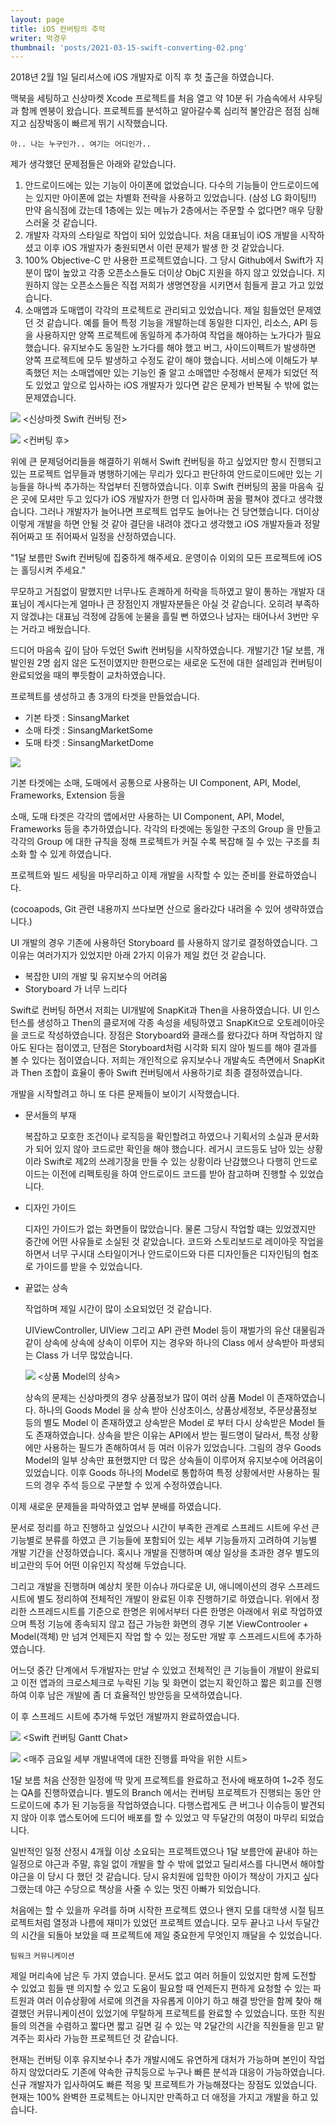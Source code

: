 ```yaml
---
layout: page
title: iOS 컨버팅의 추억
writer: 박경우
thumbnail: 'posts/2021-03-15-swift-converting-02.png'
---
```



2018년 2월 1일 딜리셔스에 iOS 개발자로 이직 후 첫 출근을 하였습니다.

맥북을 세팅하고 신상마켓 Xcode 프로젝트를 처음 열고 약 10분 뒤 가슴속에서 샤우팅과 함께 멘붕이 왔습니다.
프로젝트를 분석하고 알아갈수록 심리적 불안감은 점점 심해지고 심장박동이 빠르게 뛰기 시작했습니다.

`아.. 나는 누구인가.. 여기는 어디인가..`

제가 생각했던 문제점들은 아래와 같았습니다.

1. 안드로이드에는 있는 기능이 아이폰에 없었습니다.
다수의 기능들이 안드로이드에는 있지만 아이폰에 없는 차별화 전략을 사용하고 있었습니다. (삼성 LG 화이팅!!)
만약 음식점에 갔는데 1층에는 있는 메뉴가 2층에서는 주문할 수 없다면? 매우 당황 스러울 것 같습니다.
2. 개발자 각자의 스타일로 작업이 되어 있었습니다.
처음 대표님이 iOS 개발을 시작하셨고 이후 iOS 개발자가 충원되면서 이런 문제가 발생 한 것 같았습니다.
3. 100% Objective-C 만 사용한 프로젝트였습니다.
그 당시 Github에서 Swift가 지분이 많이 높았고 각종 오픈소스들도 더이상 ObjC 지원을 하지 않고 있었습니다.
지원하지 않는 오픈소스들은 직접 저희가 생명연장을 시키면서 힘들게 끌고 가고 있었습니다.
4. 소매앱과 도매앱이 각각의 프로젝트로 관리되고 있었습니다.
제일 힘들었던 문제였던 것 같습니다.
예를 들어 특정 기능을 개발하는데 동일한 디자인, 리소스, API 등을 사용하지만 양쪽 프로젝트에 동일하게 추가하여 작업을 해야하는 노가다가 필요했습니다.
유지보수도 동일한 노가다를 해야 했고 버그, 사이드이펙트가 발생하면 양쪽 프로젝트에 모두 발생하고 수정도 같이 해야 했습니다.
서비스에 이해도가 부족했던 저는 소매앱에만 있는 기능인 줄 알고 소매앱만 수정해서 문제가 되었던 적도 있었고 앞으로 입사하는 iOS 개발자가 있다면 같은 문제가 반복될 수 밖에 없는 문제였습니다.

![](/assets/image/posts/2021-03-15-swift-converting-01.png)
<신상마켓 Swift 컨버팅 전>

![](/assets/image/posts/2021-03-15-swift-converting-02.png)
<컨버팅 후>

위에 큰 문제덩어리들을 해결하기 위해서 Swift 컨버팅을 하고 싶었지만
항시 진행되고 있는 프로젝트 업무들과 병행하기에는 무리가 있다고 판단하여
안드로이드에만 있는 기능들을 하나씩 추가하는 작업부터 진행하였습니다.
이후 Swift 컨버팅의 꿈을 마음속 깊은 곳에 모셔만 두고 있다가
iOS 개발자가 한명 더 입사하며 꿈을 펼쳐야 겠다고 생각했습니다.
그러나 개발자가 늘어나면 프로젝트 업무도 늘어나는 건 당연했습니다.
더이상 이렇게 개발을 하면 안될 것 같아 결단을 내려야 겠다고 생각했고
iOS 개발자들과 정말 쥐어짜고 또 쥐어짜서 일정을 산정하였습니다.

"1달 보름만 Swift 컨버팅에 집중하게 해주세요. 운영이슈 이외의 모든 프로젝트에 iOS는 홀딩시켜 주세요."

무모하고 거침없이 말했지만 너무나도 흔쾌하게 허락을 득하였고
말이 통하는 개발자 대표님이 계시다는게 얼마나 큰 장점인지 개발자분들은 아실 것 같습니다.
오히려 부족하지 않겠냐는 대표님 걱정에 감동에 눈물을 흘릴 뻔 하였으나 남자는 태어나서 3번만 우는 거라고 배웠습니다.

드디어 마음속 깊이 담아 두었던 Swift 컨버팅을 시작하였습니다.
개발기간 1달 보름, 개발인원 2명 쉽지 않은 도전이였지만 한편으로는 새로운 도전에 대한 설레임과
컨버팅이 완료되었을 때의 뿌듯함이 교차하였습니다.

프로젝트를 생성하고 총 3개의 타겟을 만들었습니다.

- 기본 타겟 : SinsangMarket
- 소매 타겟 : SinsangMarketSome
- 도매 타겟 : SinsangMarketDome

![](/assets/image/posts/2021-03-15-swift-converting-03.png)

기본 타겟에는 소매, 도매에서 공통으로 사용하는 UI Component, API, Model, Frameworks, Extension 등을 

소매, 도매 타겟은 각각의 앱에서만 사용하는 UI Component, API, Model, Frameworks 등을 추가하였습니다.
각각의 타겟에는 동일한 구조의 Group 을 만들고 각각의 Group 에 대한 규칙을 정해 프로젝트가 커질 수록 복잡해 질 수 있는 구조를 최소화 할 수 있게 하였습니다.

프로젝트와 빌드 세팅을 마무리하고 이제 개발을 시작할 수 있는 준비를 완료하였습니다.

(cocoapods, Git 관련 내용까지 쓰다보면 산으로 올라갔다 내려올 수 있어 생략하였습니다.)

UI 개발의 경우 기존에 사용하던 Storyboard 를 사용하지 않기로 결정하였습니다. 
그 이유는 여러가지가 있었지만 아래 2가지 이유가 제일 컸던 것 같습니다.
- 복잡한 UI의 개발 및 유지보수의 어려움 
- Storyboard 가 너무 느리다

Swift로 컨버팅 하면서 저희는 UI개발에 SnapKit과 Then을 사용하였습니다. 
UI 인스턴스를 생성하고 Then의 클로저에 각종 속성을 세팅하였고
SnapKit으로 오토레이아웃을 코드로 작성하였습니다. 
장점은 Storyboard와 클래스를 왔다갔다 하며 작업하지 않아도 된다는 점이였고,
단점은 Storyboard처럼 시각화 되지 않아 빌드를 해야 결과를 볼 수 있다는 점이였습니다. 
저희는 개인적으로 유지보수나 개발속도 측면에서  SnapKit과 Then 조합이 효율이 좋아 Swift 컨버팅에서 사용하기로 최종 결정하였습니다.

개발을 시작할려고 하니 또 다른 문제들이 보이기 시작했습니다.

- 문서들의 부재

    복잡하고 모호한 조건이나 로직등을 확인할려고 하였으나 기획서의 소실과 문서화가 되어 있지 않아 코드로만 확인을 해야 했습니다. 레거시 코드등도 남아 있는 상황이라 Swift로 제2의 쓰레기장을 만들 수 있는 상황이라 난감했으나 다행히 안드로이드는 이전에 리펙토링을 하여 안드로이드 코드를 받아 참고하며 진행할 수 있었습니다.

- 디자인 가이드

    디자인 가이드가 없는 화면들이 많았습니다. 물론 그당시 작업할 떄는 있었겠지만 중간에 어떤 사유들로 소실된 것 같았습니다. 코드와 스토리보드로 레이아웃 작업을 하면서 너무 구시대 스타일이거나 안드로이드와 다른 디자인들은 디자인팀의 협조로 가이드를 받을 수 있었습니다.

- 끝없는 상속

    작업하며 제일 시간이 많이 소요되었던 것 같습니다. 

    UIViewController, UIView 그리고 API 관련 Model 등이 재벌가의 유산 대물림과 같이 상속에 상속에 상속이 이루어 지는 경우와 하나의 Class 에서 상속받아 파생되는 Class 가 너무 많았습니다.

    ![](/assets/image/posts/2021-03-15-swift-converting-04.png)
    <상품 Model의 상속>
    
    상속의 문제는 신상마켓의 경우 상품정보가 많이 여러 상품 Model 이 존재하였습니다. 
    하나의 Goods Model 을 상속 받아 신상초이스, 상품상세정보, 주문상품정보 등의 별도 Model 이 존재하였고 상속받은 Model 로 부터 다시 상속받은 Model 들도 존재하였습니다. 
    상속을 받은 이유는 API에서 받는 필드명이 달라서, 특정 상황에만 사용하는 필드가 존해하여서 등 여러 이유가 있었습니다.
    그림의 경우 Goods Model의 일부 상속만 표현했지만 더 많은 상속들이 이루어져 유지보수에 어려움이 있었습니다. 이후 Goods 하나의 Model로 통합하여 특정 상황에서만 사용하는 필드의 경우 주석 등으로 구분할 수 있게 수정하였습니다. 

이제 새로운 문제들을 파악하였고 업부 분배를 하였습니다.

문서로 정리를 하고 진행하고 싶었으나 시간이 부족한 관계로
스프레드 시트에 우선 큰 기능별로 분류를 하였고 
큰 기능들에 포함되어 있는 세부 기능들까지 고려하여 기능별 개발 기간을 산정하였습니다. 
혹시나 개발을 진행하며 예상 일상을 초과한 경우 별도의 비고란의 두어 어떤 이유인지 작성해 두었습니다.

그리고 개발을 진행하며 예상치 못한 이슈나 까다로운 UI, 애니메이션의 경우 스프레드시트에 별도 정리하여 전체적인 개발이 완료된 이후 진행하기로 하였습니다.
위에서 정리한 스프레드시트를 기준으로 한명은 위에서부터 다른 한명은 아래에서 위로 작업하였으며
특정 기능에 종속되지 않고 접근 가능한 화면의 경우 기본 ViewControoler + Model(객체) 만 넘겨 
언제든지 작업 할 수 있는 정도만 개발 후 스프레드시트에 추가하였습니다.

어느덧 중간 단계에서 두개발자는 만날 수 있었고 
전체적인 큰 기능들이 개발이 완료되고 이전 앱과의 크로스체크로 누락된 기능 및 화면이 없는지 확인하고
짧은 회고를 진행하여 이후 남은 개발에 좀 더 효율적인 방안등을 모색하였습니다.

이 후 스프레드 시트에 추가해 두었던 개발까지 완료하였습니다.

![](/assets/image/posts/2021-03-15-swift-converting-05.png)
<Swift 컨버팅 Gantt Chat>

![](/assets/image/posts/2021-03-15-swift-converting-06.png)
<매주 금요일 세부 개발내역에 대한 진행률 파악을 위한 시트>

1달 보름 처음 산정한 일정에 딱 맞게 프로젝트를 완료하고 
전사에 배포하여 1~2주 정도는 QA를 진행하였습니다.
별도의 Branch 에서는 컨버팅 프로젝트가 진행되는 동안 안드로이드에 추가 된 기능등을 작업하였습니다.
다행스럽게도 큰 버그나 이슈등이 발견되지 않아 이후 앱스토어에 드디어 배포를 할 수 있었고
약 두달간의 여정이 마무리 되었습니다. 

일반적인 일정 산정시 4개월 이상 소요되는 프로젝트였으나
1달 보름안에 끝내야 하는 일정으로 야근과 주말, 휴일 없이 개발을 할 수 밖에 없었고 
딜리셔스를 다니면서 해야할 야근을 이 당시 다  했던 것 같습니다.
당시 유치원에 입학한 아이가 책상이 가지고 싶다 그랬는데 야근 수당으로 책상을 사줄 수 있는 멋진 아빠가 되었습니다.

처음에는 할 수 있을까 우려를 하며 시작한 프로젝트 였으나 
왠지 모를 대학생 시절 팀프로젝트처럼 열정과 나름에 재미가 있었던 프로젝트 였습니다.
모두 끝나고 나서 두달간의 시간을 되돌아 보았을 때 프로젝트에 제일 중요한게 무엇인지 깨달을 수 있었습니다. 

`팀워크` `커뮤니케이션`

제일 머리속에 남은 두 가지 였습니다.
문서도 없고 여러 허들이 있었지만 함께 도전할 수 있었고 힘들 땐 의지할 수 있고 도움이 필요할 때 언제든지 편하게 요청할 수 있는 파트원과 여러 이슈상황에 서로에 의견을 자유롭게 이야기 하고 해결 방안을 함께 찾아 해결했던 커뮤니케이션이 있었기에 무탈하게 프로젝트를 완료할 수 있었습니다.
또한 직원들의 의견을 수렴하고 짧다면 짧고 길면 길 수 있는 약 2달간의 시간을 직원들을 믿고 맡겨주는 회사라 가능한 프로젝트던 것 같습니다.

현재는 컨버팅 이후 유지보수나 추가 개발시에도 유연하게 대처가 가능하며 
본인이 작업하지 않았더라도 기존에 약속한 규칙등으로 누구나 빠른 분석과 대응이 가능하였습니다.
신규 개발자가 입사하여도 빠른 적응 및 프로젝트가 가능해졌다는 장점도 있었습니다.
현재는 100% 완벽한 프로젝트는 아니지만 만족하고 더 애정을 가지고 개발을 하고 있습니다.
